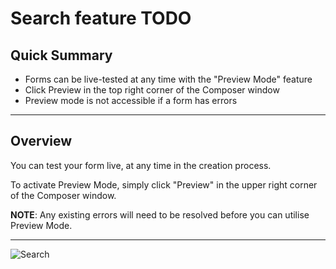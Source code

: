# Search feature  TODO

## Quick Summary

* Forms can be live-tested at any time with the "Preview Mode" feature
* Click Preview in the top right corner of the Composer window
* Preview mode is not accessible if a form has errors

---

## Overview  

You can test your form live, at any time in the creation process.

To activate Preview Mode, simply click "Preview" in the upper right corner of the Composer window.

**NOTE**: Any existing errors will need to be resolved before you can utilise Preview Mode.

---

![Search](basicoperations/preview1.png)

